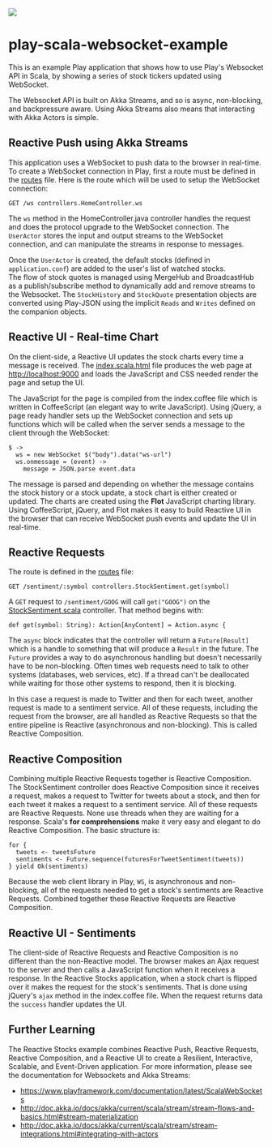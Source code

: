 [<img src="https://img.shields.io/travis/playframework/play-scala-websocket-example.svg"/>](https://travis-ci.org/playframework/play-scala-websocket-example)

# play-scala-websocket-example

This is an example Play application that shows how to use Play's Websocket API in Scala, by showing a series of stock tickers updated using WebSocket.

The Websocket API is built on Akka Streams, and so is async, non-blocking, and backpressure aware.  Using Akka Streams also means that interacting with Akka Actors is simple.

## Reactive Push using Akka Streams

This application uses a WebSocket to push data to the browser in real-time.  To create a WebSocket connection in Play, first a route must be defined in the <a href="#code/conf/routes" class="shortcut">routes</a> file.  Here is the route which will be used to setup the WebSocket connection:
        
<pre><code>GET /ws controllers.HomeController.ws</code></pre>

The <code>ws</code> method in the HomeController.java controller handles the request and does the protocol upgrade to the WebSocket connection.  The <code>UserActor</code> stores the input and output streams to the WebSocket connection, and can manipulate the streams in response to messages.<br/>

Once the <code>UserActor</code> is created, the default stocks (defined in `application.conf`) are added to the user's list of watched stocks.<br/>  The flow of stock quotes is managed using MergeHub and BroadcastHub as a publish/subscribe method to dynamically add and remove streams to the Websocket.  The `StockHistory` and `StockQuote` presentation objects are converted using Play-JSON using the implicit `Reads` and `Writes` defined on the companion objects.

## Reactive UI - Real-time Chart

On the client-side, a Reactive UI updates the stock charts every time a message is received.  The <a href="#code/app/views/index.scala.html" class="shortcut">index.scala.html</a> file produces the web page at <a href="http://localhost:9000">http://localhost:9000</a> and loads the JavaScript and CSS needed render the page and setup the UI.<br/>

The JavaScript for the page is compiled from the index.coffee file which is written in CoffeeScript (an elegant way to write JavaScript).  Using jQuery, a page ready handler sets up the WebSocket connection and sets up functions which will be called when the server sends a message to the client through the WebSocket:

<pre><code>$ ->
  ws = new WebSocket $("body").data("ws-url")
  ws.onmessage = (event) ->
    message = JSON.parse event.data</code></pre>

The message is parsed and depending on whether the message contains the stock history or a stock update, a stock chart is either created or updated.  The charts are created using the <strong>Flot</strong> JavaScript charting library.  Using CoffeeScript, jQuery, and Flot makes it easy to build Reactive UI in the browser that can receive WebSocket push events and update the UI in real-time.

## Reactive Requests

The route is defined in the <a href="#code/conf/routes" class="shortcut">routes</a> file:

<pre><code>GET /sentiment/:symbol controllers.StockSentiment.get(symbol)</code></pre>

A <code>GET</code> request to <code>/sentiment/GOOG</code> will call <code>get("GOOG")</code> on the <a href="#code/app/controllers/StockSentiment.scala" class="shortcut">StockSentiment.scala</a> controller.  That method begins with:

<pre><code>def get(symbol: String): Action[AnyContent] = Action.async {</code></pre>

The <code>async</code> block indicates that the controller will return a <code>Future[Result]</code> which is a handle to something that will produce a <code>Result</code> in the future.  The <code>Future</code> provides a way to do asynchronous handling but doesn't necessarily have to be non-blocking.  Often times web requests need to talk to other systems (databases, web services, etc).  If a thread can't be deallocated while waiting for those other systems to respond, then it is blocking.<br/>

In this case a request is made to Twitter and then for each tweet, another request is made to a sentiment service.  All of these requests, including the request from the browser, are all handled as Reactive Requests so that the entire pipeline is Reactive (asynchronous and non-blocking).  This is called Reactive Composition.

## Reactive Composition

Combining multiple Reactive Requests together is Reactive Composition.  The StockSentiment controller does Reactive Composition since it receives a request, makes a request to Twitter for tweets about a stock, and then for each tweet it makes a request to a sentiment service.  All of these requests are Reactive Requests.  None use threads when they are waiting for a response.  Scala's <strong>for comprehensions</strong> make it very easy and elegant to do Reactive Composition.  The basic structure is:

<pre><code>for {
  tweets <- tweetsFuture
  sentiments <- Future.sequence(futuresForTweetSentiment(tweets))
} yield Ok(sentiments)</code></pre>

Because the web client library in Play, <code>WS</code>, is asynchronous and non-blocking, all of the requests needed to get a stock's sentiments are Reactive Requests.  Combined together these Reactive Requests are Reactive Composition.

## Reactive UI - Sentiments

The client-side of Reactive Requests and Reactive Composition is no different than the non-Reactive model.  The browser makes an Ajax request to the server and then calls a JavaScript function when it receives a response.  In the Reactive Stocks application, when a stock chart is flipped over it makes the request for the stock's sentiments.  That is done using jQuery's <code>ajax</code> method in the index.coffee file.  When the request returns data the <code>success</code> handler updates the UI.

## Further Learning

The Reactive Stocks example combines Reactive Push, Reactive Requests, Reactive Composition, and a Reactive UI to create a Resilient, Interactive, Scalable, and Event-Driven application.  For more information, please see the documentation for Websockets and Akka Streams:

* https://www.playframework.com/documentation/latest/ScalaWebSockets
* http://doc.akka.io/docs/akka/current/scala/stream/stream-flows-and-basics.html#stream-materialization
* http://doc.akka.io/docs/akka/current/scala/stream/stream-integrations.html#integrating-with-actors
